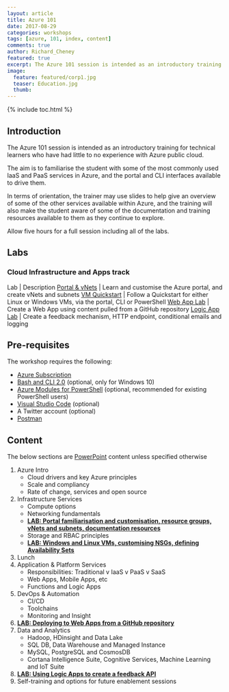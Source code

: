 ```yaml
---
layout: article
title: Azure 101
date: 2017-08-29
categories: workshops
tags: [azure, 101, index, content]
comments: true
author: Richard_Cheney
featured: true
excerpt: The Azure 101 session is intended as an introductory training for technical learners who have had little to no experience with Azure public cloud.
image:
  feature: featured/corp1.jpg
  teaser: Education.jpg
  thumb: 
---
```

{% include toc.html %}

## Introduction
The Azure 101 session is intended as an introductory training for technical learners who have had little to no experience with Azure public cloud.

The aim is to familiarise the student with some of the most commonly used IaaS and PaaS services in Azure, and the portal and CLI interfaces available to drive them.

In terms of orientation, the trainer may use slides to help give an overview of some of the other services available within Azure, and the training will also make the student aware of some of the documentation and training resources available to them as they continue to explore.

Allow five hours for a full session including all of the labs.  

## Labs

### Cloud Infrastructure and Apps track

Lab | Description
<a href="/labs/portal/" target="_new">Portal & vNets</a> | Learn and customise the Azure portal, and create vNets and subnets
<a href="/workshops/azure101/VMLab" target="_new">VM Quickstart</a> | Follow a Quickstart for either Linux or Windows VMs, via the portal, CLI or PowerShell
<a href="/workshops/azure101/WebAppLab" target="_new">Web App Lab</a> | Create a Web App using content pulled from a GitHub repository
<a href="/workshops/azure101/LogicAppsLab" target="_new">Logic App Lab</a> | Create a feedback mechanism, HTTP endpoint, conditional emails and logging


## Pre-requisites
The workshop requires the following:
* [Azure Subscription](/guides/prereqs/subscription)
* [Bash and CLI 2.0](/guides/prereqs/lxss) (optional, only for Windows 10)
* [Azure Modules for PowerShell](/guides/prereqs/powershell) (optional, recommended for existing PowerShell users)
* [Visual Studio Code](/guides/prereqs/vscode) (optional)
* A Twitter account (optional)
* [Postman](https://www.getpostman.com/)

## Content
The below sections are [PowerPoint](./PresenterDeck.pptx) content unless specified otherwise
1. Azure Intro
    * Cloud drivers and key Azure principles
    * Scale and compliancy
    * Rate of change, services and open source
2. Infrastructure Services
    * Compute options
    * Networking fundamentals
    * [**LAB: Portal familiarisation and customisation, resource groups, vNets and subnets, documentation resources**](./PortalLab/#introduction)
    * Storage and RBAC principles
    * [**LAB: Windows and Linux VMs, customising NSGs, defining Availability Sets**](./VMLab/#introduction)
3. Lunch
4. Application & Platform Services
    * Responsibilities: Traditional v IaaS v PaaS v SaaS
    * Web Apps, Mobile Apps, etc
    * Functions and Logic Apps
5. DevOps & Automation
    * CI/CD
    * Toolchains
    * Monitoring and Insight
6. [**LAB: Deploying to Web Apps from a GitHub repository**](./WebAppLab/#introduction)
7. Data and Analytics
    * Hadoop, HDinsight and Data Lake
    * SQL DB, Data Warehouse and Managed Instance
    * MySQL, PostgreSQL and CosmosDB
    * Cortana Intelligence Suite, Cognitive Services, Machine Learning and IoT Suite
8. [**LAB: Using Logic Apps to create a feedback API**](./LogicAppLab/#introduction)
9. Self-training and options for future enablement sessions